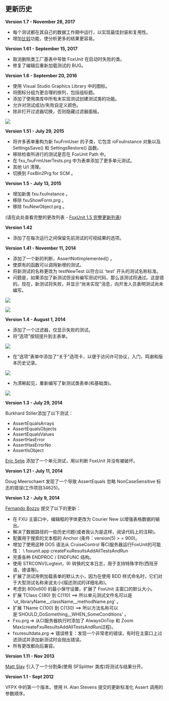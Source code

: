 ## 更新历史

**Version 1.7 - November 28, 2017**
* 每个测试都在其自己的数据工作期中运行，以实现最佳封装和复用性。
* 增加[比较](FoxUnit_CompareButton_CN.md)功能，使分析更多的结果更容易。

**Version 1.61 - September 15, 2017**
* 取消删除类工厂基表中导致 FoxUnit 在启动时失败的类。
* 修复了编辑后重新加载测试的 BUG。

**Version 1.6 - September 20, 2016**
* 使用 Visual Studio Graphics Library 中的图标。
* 将图标分组为更合理的排列，包括组标题。
* 添加了使用类库中所有未实现测试创建测试类的功能。
* 允许对测试成功/失败自定义颜色。
* 除非打开过滤器切换，否则隐藏过滤器面板。

![](FoxUnit_Changes_FoxUnitIcons.png)


**Version 1.51 - July 29, 2015**
* 将许多表单重构为新 fxuFrmUser 的子类，它包含 ioFxuInstance 对象以及 SettingsSave() 和 SettingsRestore() 函数。
* 移除检查所进行的测试是否在 FoxUnit Path 中。
* 在 fxu_fxuFrmUserTests.prg 中为表单添加了更多单元测试。
* 其他 U/I 清理。
* 切换到 FoxBin2Prg for SCM 。

**Version 1.5 - July 13, 2015**
* 增加新类 fxu.fxuInstance 。
* 移除 fxuShowForm.prg 。
* 移除 fxuNewObject.prg 。

(请在此处查看完整的更改列表 - [FoxUnit 1.5 完整更新列表](FoxUnit-1.5-Full-Changes_CN.md))

**Version 1.42**
* 添加了在每次运行之间保留先前测试的可视结果的选项。

**Version 1.41 - November 11, 2014**
* 添加了一个新的判断，AssertNotImplemented() 。
* 使原有的函数可以调用新增的测试。
* 将新测试的名称更改为 testNewTest 以符合以 'test' 开头的测试名称标准。
* 问题是，如果添加了新测试但没有编写测试代码，那么该测试将通过。这是错的。现在，新测试将失败，并显示“尚未实现”消息，向开发人员表明测试尚未编写。

![](FoxUnit_Changes_FoxUnit-1.41-Change.png)

![](FoxUnit_Changes_FoxUnit-1.41-NewTestFails.png)


**Version 1.4 - August 1, 2014**
* 添加了一个过滤器，仅显示失败的测试。
* 将“选项”按钮提升到主表单。

![](FoxUnit_Changes_Changes1.png)

* 在“选项”表单中添加了“关于”选项卡，以便于访问许可协议，入门，鸣谢和版本历史记录。

![](FoxUnit_Changes_Foxunit_Options.png)

* 为清晰起见，重新编写了新测试类表单(和基础类)。

![](FoxUnit_Changes_FoxUnit_NewTestClass.png)



**Version 1.3 - July 29, 2014**

Burkhard Stiller添加了以下测试：

* AssertEqualsArrays
* AssertEqualsObjects
* AssertEqualsValues
* AssertHasError
* AssertHasErrorNo
* AssertIsObject

[Eric Selje](https://github.com/ESelje) 添加了一个单元测试，用以判断 FoxUnit 并没有被破坏。

**Version 1.21 - July 11, 2014**

Doug Meerschaert 发现了一个导致 AssertEquals 忽略 NonCaseSensitive 标志的错误(工作项目34625)。

**Version 1.2 - July 9, 2014**

[Fernando Bozzo](https://github.com/fdbozzo/) 提交了以下的更新：

* 在 FXU 主窗口中，编辑框的字体更改为 Courier New 以增强表格数据的输出。
* 解决了数据路径的一些历史问题(或者我认为是这样，阅读代码上的注释)。
* 配置用于搜索的文本框的 Anchor (条件：version(5) > = 900)。
* 增加了使用这种 DOS 语法从 CruiseControl 等CI服务器运行FoxUnit的可能性：<path> \ foxunit.app createFxuResultsAddAllTestsAndRun
* 完善各种 ENDPROC / ENDFUNC 结构。
* 使用 STRCONV(Logtext，9) 转换的文本日志，用于支持特殊字符(西班牙语，德语等)。
* 扩展了测试用例加载表单的默认大小，因为在使用 BDD 样式命名时，它们对于大型测试名称来说太小(描述测试的详细名称)。
* 考虑到 800x600 的最小保守设置，扩展了 FoxUnit 主窗口的默认大小。
* 扩展 TClass C(80) 到 C(110) ==> 所以单元测试文件名可以是 'ut_libraryName__className__methodName.prg' 。
* 扩展 TName C(100) 到 C(130) ==> 所以方法名称可以是'SHOULD_DoSomething__WHEN_SomeConditions' 。
* Fxu.prg => 从CI服务器执行时添加了 AlwaysOnTop 和 Zoom Max(createFxuResultsAddAllTestsAndRun过程)。
* fxuresultdata.prg => 错误修复：发现一个非常老的错误，有时在主窗口上过滤测试并添加新测试时会抛出错误。
* 所有更改都向后兼容。

**Version 1.11 - Nov 2013**

[Matt Slay](https://github.com/mattslay) 引入了一个分割条(使用 SFSplitter 类库)将测试与结果分开。

**Version 1.1 - Sept 2012**

VFPX 中的第一个版本。使用 H. Alan Stevens 提交的更新标准化 Assert 调用的参数顺序。
